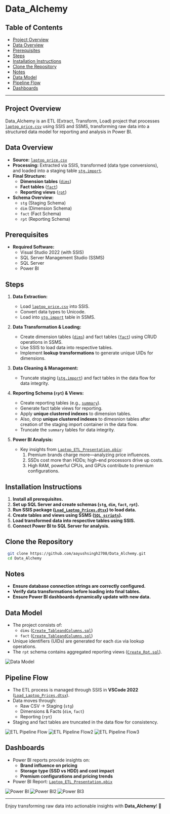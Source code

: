# Data_Alchemy

## Table of Contents
- [Project Overview](#project-overview)
- [Data Overview](#data-overview)
- [Prerequisites](#prerequisites)
- [Steps](#steps)
- [Installation Instructions](#installation-instructions)
- [Clone the Repository](#clone-the-repository)
- [Notes](#notes)
- [Data Model](#data-model)
- [Pipeline Flow](#pipeline-flow)
- [Dashboards](#dashboards)

---

## Project Overview
Data_Alchemy is an ETL (Extract, Transform, Load) project that processes [`laptop_price.csv`](https://github.com/aayushsingh2708/Data_Alchemy/blob/master/Database/laptop_prices.csv) using SSIS and SSMS, transforming raw data into a structured data model for reporting and analysis in Power BI.

## Data Overview
- **Source:** [`laptop_price.csv`](https://github.com/aayushsingh2708/Data_Alchemy/blob/master/Database/laptop_prices.csv)
- **Processing:** Extracted via SSIS, transformed (data type conversions), and loaded into a staging table [`stg.import`](https://github.com/aayushsingh2708/Data_Alchemy/blob/master/SQL/Create_TableandColumns.sql).
- **Final Structure:**
  - **Dimension tables** ([`dims`](https://github.com/aayushsingh2708/Data_Alchemy/blob/master/SQL/Create_TableandColumns.sql))
  - **Fact tables** ([`fact`](https://github.com/aayushsingh2708/Data_Alchemy/blob/master/SQL/Create_TableandColumns.sql))
  - **Reporting views** ([`rpt`](https://github.com/aayushsingh2708/Data_Alchemy/blob/master/SQL/Create_View.sql))
- **Schema Overview:**
  - `stg` (Staging Schema)
  - `dim` (Dimension Schema)
  - `fact` (Fact Schema)
  - `rpt` (Reporting Schema)

## Prerequisites
- **Required Software:**
  - Visual Studio 2022 (with SSIS)
  - SQL Server Management Studio (SSMS)
  - SQL Server
  - Power BI

## Steps
1. **Data Extraction:**
   - Load [`laptop_price.csv`](https://github.com/aayushsingh2708/Data_Alchemy/blob/master/Database/laptop_prices.csv) into SSIS.
   - Convert data types to Unicode.
   - Load into [`stg.import`](https://github.com/aayushsingh2708/Data_Alchemy/blob/master/SQL/Create_TableandColumns.sql) table in SSMS.

2. **Data Transformation & Loading:**
   - Create dimension tables ([`dims`](https://github.com/aayushsingh2708/Data_Alchemy/blob/master/SQL/Create_TableandColumns.sql)) and fact tables ([`fact`](https://github.com/aayushsingh2708/Data_Alchemy/blob/master/SQL/Create_TableandColumns.sql)) using CRUD operations in SSMS.
   - Use SSIS to load data into respective tables.
   - Implement **lookup transformations** to generate unique UIDs for dimensions.

3. **Data Cleaning & Management:**
   - Truncate staging ([`stg.import`](https://github.com/aayushsingh2708/Data_Alchemy/blob/master/SQL/Create_TableandColumns.sql)) and fact tables in the data flow for data integrity.

4. **Reporting Schema (`rpt`) & Views:**
   - Create reporting tables (e.g., [`summary`](https://github.com/aayushsingh2708/Data_Alchemy/blob/master/SQL/Create_Rpt.sql)).
   - Generate fact table views for reporting.
   - Apply **unique clustered indexes** to dimension tables.
   - Also, drop **unique clustered indexes** to dimesnion tables after creation of the staging import container in the data flow.
   - Truncate the `summary` tables for data integrity.

5. **Power BI Analysis:**
   - Key insights from [`Laptop_ETL_Presentation.pbix`](https://github.com/aayushsingh2708/Data_Alchemy/blob/master/Visualization(PowerBI)/Laptop_ETL_Presentation.pbix):
     1. Premium brands charge more—analyzing price influences.
     2. SSDs cost more than HDDs; high-end processors drive up costs.
     3. High RAM, powerful CPUs, and GPUs contribute to premium configurations.

## Installation Instructions
1. **Install all prerequisites.**
2. **Set up SQL Server and create schemas (`stg`, `dim`, `fact`, `rpt`).**
3. **Run SSIS package ([`Load_Laptop_Prices.dtsx`](https://github.com/aayushsingh2708/Data_Alchemy/blob/master/ETL/Load_Laptop_Prices.dtsx)) to load data.**
4. **Create tables and views using SSMS ([`SQL scripts`](https://github.com/aayushsingh2708/Data_Alchemy/tree/master/SQL)).**
5. **Load transformed data into respective tables using SSIS.**
6. **Connect Power BI to SQL Server for analysis.**

## Clone the Repository
```sh
 git clone https://github.com/aayushsingh2708/Data_Alchemy.git
 cd Data_Alchemy
```

## Notes
- **Ensure database connection strings are correctly configured.**
- **Verify data transformations before loading into final tables.**
- **Ensure Power BI dashboards dynamically update with new data.**

## Data Model
- The project consists of:
  - `dims` ([`Create_TableandColumns.sql`](https://github.com/aayushsingh2708/Data_Alchemy/blob/master/SQL/Create_TableandColumns.sql))
  - `fact` ([`Create_TableandColumns.sql`](https://github.com/aayushsingh2708/Data_Alchemy/blob/master/SQL/Create_TableandColumns.sql))
- Unique identifiers (UIDs) are generated for each `dim` via lookup operations.
- The `rpt` schema contains aggregated reporting views ([`Create_Rpt.sql`](https://github.com/aayushsingh2708/Data_Alchemy/blob/master/SQL/Create_Rpt.sql)).

![Data Model](https://github.com/aayushsingh2708/Data_Alchemy/blob/master/Images/DataModel.png)

## Pipeline Flow
- The ETL process is managed through SSIS in **VSCode 2022** ([`Load_Laptop_Prices.dtsx`](https://github.com/aayushsingh2708/Data_Alchemy/blob/master/ETL/Load_Laptop_Prices.dtsx)).
- Data moves through:
  - Raw CSV → Staging (`stg`)
  - Dimensions & Facts (`dim`, `fact`)
  - Reporting (`rpt`)
- Staging and fact tables are truncated in the data flow for consistency.

![ETL Pipeline Flow](https://github.com/aayushsingh2708/Data_Alchemy/blob/master/Images/Pipeline1.png)
![ETL Pipeline Flow2](https://github.com/aayushsingh2708/Data_Alchemy/blob/master/Images/Pipeline2.png)
![ETL Pipeline Flow3](https://github.com/aayushsingh2708/Data_Alchemy/blob/master/Images/Pipeline3.png)

## Dashboards
- Power BI reports provide insights on:
  - **Brand influence on pricing**
  - **Storage type (SSD vs HDD) and cost impact**
  - **Premium configurations and pricing trends**
- Power BI Report: [`Laptop_ETL_Presentation.pbix`](https://github.com/aayushsingh2708/Data_Alchemy/blob/master/Visualization(PowerBI)/Laptop_ETL_Presentation.pbix)

![Power BI](https://github.com/aayushsingh2708/Data_Alchemy/blob/master/Images/PowerBI1.png)
![Power BI2](https://github.com/aayushsingh2708/Data_Alchemy/blob/master/Images/PowerBI2.png)
![Power BI3](https://github.com/aayushsingh2708/Data_Alchemy/blob/master/Images/PowerBI2.png)

---

Enjoy transforming raw data into actionable insights with **Data_Alchemy**! 🚀

